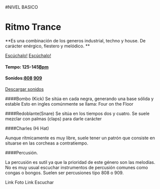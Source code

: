 #NIVEL BASICO


# Ritmo Trance 

**Es una combinación de los generos industrial, techno y house. De carácter enérgico, fiestero y melódico.  **


[Escúchalo!](https://www.youtube.com/watch?v=qwwjJnHwFzw)
[Escúchalo!](https://www.youtube.com/watch?v=KnbHCSit-M0)


#### Tempo: 125-145[Bpm](http://es.wikipedia.org/wiki/Pulsaciones_por_minuto) 
#### Sonidos:[808](http://es.wikipedia.org/wiki/Roland_TR-808) [909](http://es.wikipedia.org/wiki/Roland_TR-909)
[Descargar sonidos](http://samples.kb6.de/downloads_snare_drum.php)


####Bombo (Kick)
Se sitúa en cada negra, generando una base sólida y estable
Esto en ingles comúnmente se llama: Four on the Floor  


####Redoblante(Snare)
Se sitúa en los tiempos dos y cuatro. 
Se suele mezclar con palmas (claps) para darle carácter 


####Charles (Hi Hat)

Aunque rítmicamente es muy libre, suele tener un patrón que consiste en situarse en las corcheas a contratiempo.


####Percusión.


La percusión es sutil ya que la prioridad de este género son las melodías.
No es muy usual escuchar instrumentos de percusión comunes como congas o bongos. 
Suelen ser percusiones tipo 808 o 909.



Link Foto
Link Escuchar

